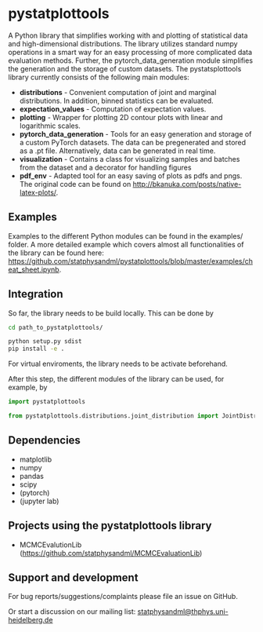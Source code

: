 pystatplottools
=================

A Python library that simplifies working with and plotting of statistical data and high-dimensional distributions. The library utilizes standard numpy operations in a smart way for an easy processing of more complicated data evaluation methods. Further, the pytorch_data_generation module simplifies the generation and the storage of custom datasets. The pystatsplottools library currently consists of the following main modules:

- **distributions** - Convenient computation of joint and marginal distributions. In addition, binned statistics can be evaluated.
- **expectation_values** - Computation of expectation values.
- **plotting** - Wrapper for plotting 2D contour plots with linear and logarithmic scales.
- **pytorch_data_generation** - Tools for an easy generation and storage of a custom PyTorch datasets. The data can be pregenerated and stored as a .pt file. Alternatively, data can be generated in real time.
- **visualization** - Contains a class for visualizing samples and batches from the dataset and a decorator for handling figures
- **pdf_env** - Adapted tool for an easy saving of plots as pdfs and pngs. The original code can be found on http://bkanuka.com/posts/native-latex-plots/.

Examples
--------

Examples to the different Python modules can be found in the examples/ folder. A more detailed example which covers almost all functionalities of the library can be found here: https://github.com/statphysandml/pystatplottools/blob/master/examples/cheat_sheet.ipynb.

Integration
-----------

So far, the library needs to be build locally. This can be done by

```bash
cd path_to_pystatplottools/

python setup.py sdist
pip install -e .
```

For virtual enviroments, the library needs to be activate beforehand.

After this step, the different modules of the library can be used, for example, by

```python
import pystatplottools

from pystatplottools.distributions.joint_distribution import JointDistribution
```

Dependencies
------------

- matplotlib
- numpy
- pandas
- scipy
- (pytorch)
- (jupyter lab)

Projects using the pystatplottools library
------------------------------------------

- MCMCEvalutionLib (https://github.com/statphysandml/MCMCEvaluationLib)

Support and development
----------------------

For bug reports/suggestions/complaints please file an issue on GitHub.

Or start a discussion on our mailing list: statphysandml@thphys.uni-heidelberg.de

